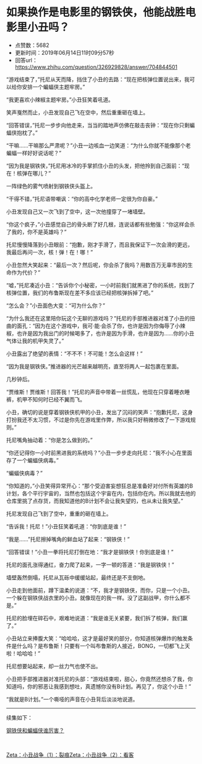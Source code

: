 # 如果换作是电影里的钢铁侠，他能战胜电影里小丑吗？
- 点赞数：5682
- 更新时间：2019年06月14日11时09分57秒
- 回答url：https://www.zhihu.com/question/326929828/answer/704844501
<body>
 <p data-pid="vRQ81UJe">“游戏结束了，”托尼从天而降，挡住了小丑的去路：“现在把核弹位置说出来，我可以给你安排一个蝙蝠侠主题牢房。”</p>
 <p data-pid="SoRfmzXp">“我更喜欢小辣椒主题牢房。”小丑狂笑着吼道。</p>
 <p data-pid="TO2QD47Z">笑声戛然而止，小丑发现自己飞在空中，然后重重砸在墙上。</p>
 <p data-pid="EAvHiYCd">“回答错误，”托尼一步步向他走来，当当的踏地声仿佛在敲击丧钟：“现在你只剩蝙蝠侠抱枕了。”</p>
 <p data-pid="whqLZ5Oh">“干嘛……干嘛那么严肃呢？”小丑一边咳血一边笑道：“为什么你就不能像那个老蝙蝠一样好好说话呢？”</p>
 <p data-pid="QzH4E_Vc">“因为我是钢铁侠，”托尼用冰冷的手掌抓住小丑的头发，把他拎到自己面前：“现在！核弹在哪儿？”</p>
 <p data-pid="8-Dl10CW">一阵绿色的雾气喷射到钢铁侠头盔上。</p>
 <p data-pid="x9Edb4nQ">“干得不错，”托尼语带嘲讽：“你的高中化学老师一定很为你自豪。”</p>
 <p data-pid="awhHN5tu">小丑发现自己又一次飞到了空中，这一次他撞穿了一堵墙壁。</p>
 <p data-pid="VAGl7mOa">“你这个疯子，”小丑感觉自己的骨头断了好几根，连说话都有些勉强：“你这样会杀了我的，你不是英雄吗？”</p>
 <p data-pid="QinJcbzw">托尼慢慢降落到小丑眼前：“抱歉，刚才手滑了，而且我保证下一次会滑的更远，我最后再问一次，核！弹！在！哪！”</p>
 <p data-pid="HzvklRBu">小丑忽然大笑起来：“最后一次？然后呢，你会杀了我吗？用数百万无辜市民的生命作为代价？”</p>
 <p data-pid="e_DY7EFe">“嘘，”托尼凑近小丑：“告诉你个小秘密，一小时前我们就黑进了你的系统，找到了核弹位置，我们的布鲁斯现在差不多应该已经把核弹拆掉了吧。”</p>
 <p data-pid="Xivo5XCg">“怎么会？”小丑面色大变：“可为什么你？”</p>
 <p data-pid="xGRgXFN9">“为什么我还在这里陪你玩这个无聊的游戏吗？”托尼的手部推进器对准了小丑的扭曲的面孔：“因为在这个游戏中，我可·能·会杀了你，也许是因为你侮辱了小辣椒，也许是因为我出门的时候喝多了，也许是因为手滑，也许是因为……你的小丑气体让我的机甲失灵了。”</p>
 <p data-pid="MIGHjVSU">小丑露出了绝望的表情：“不不不！不可能！怎么会这样！”</p>
 <p data-pid="d9HqFkUT">“因为我是钢铁侠。”推进器的光芒越来越明亮，直至将两人一起包裹在里面。</p>
 <p data-pid="lNc5m6YU">几秒钟后。</p>
 <p data-pid="qL7gtCoZ">“贾维斯！贾维斯！回答我！”托尼的声音中带着一丝慌乱，他现在只穿着睡衣睡裤，机甲不知何时已经不翼而飞。</p>
 <p data-pid="Dy7cYiuc">小丑，确切的说是穿着钢铁侠机甲的小丑，发出了沉闷的笑声：“抱歉托尼，这身打扮我还不太习惯，不过是你先在游戏里作弊，所以我只好稍微修改了一下游戏规则。”</p>
 <p data-pid="OcALiVl6">托尼嘴角抽动着：“你是怎么做到的。”</p>
 <p data-pid="EAmy4tmP">“你还记得你一小时前黑进我的系统吗？”小丑一步步走向托尼：“我不小心在里面存了一个蝙蝠侠病毒。”</p>
 <p data-pid="-0Z473pH">“蝙蝠侠病毒？”</p>
 <p data-pid="McyyJM3B">“你知道的，”小丑笑得异常开心：“那个受迫害妄想狂总是准备好对付所有英雄的B计划，各个平行宇宙的，当然也包括这个宇宙在内，包括你在内。所以我就去他的仓库里挑了点存货，而我知道他的B计划不会让我失望的，也从未让我失望。”</p>
 <p data-pid="bAUdDGee">托尼发现自己飞到了空中，重重的砸在墙上。</p>
 <p data-pid="12lAyXeU">“告诉我！托尼！”小丑狂笑着吼道：“你到底是谁！”</p>
 <p data-pid="kSgg7yGw">“我是……”托尼擦掉嘴角的鲜血站了起来：“钢铁侠！”</p>
 <p data-pid="3A4ALx3X">“回答错误！”小丑一拳将托尼打倒在地：“我才是钢铁侠！你到底是谁！”</p>
 <p data-pid="HC11mxtz">托尼的面孔涨得通红，奋力爬了起来，一字一顿的答道：“我是钢铁侠！”</p>
 <p data-pid="xQ74gtjJ">墙壁轰然倒塌，托尼从瓦砾中缓缓站起，最终还是不支倒地。</p>
 <p data-pid="tNHiZz1D">小丑走到他面前，蹲下温柔的说道：“不，我才是钢铁侠，而你，只是一个小丑。一个躲在钢铁侠战衣里的小丑。就像现在的我一样。没了这副战甲，你什么都不是。”</p>
 <p data-pid="hqNTpXuP">托尼的脸埋在碎石中，艰难地说道：“我是谁无关紧要，我们拆了核弹，我们赢了。”</p>
 <p data-pid="Hjx3Flz-">小丑站立来捧腹大笑：“哈哈哈，这才是最好笑的部分，你知道核弹爆炸的触发条件是什么吗？是布鲁斯！只要有一个叫布鲁斯的人接近，BONG，一切都飞上天啦！哈哈哈！”</p>
 <p data-pid="Sxozkw8u">托尼想要站起来，却一丝力气也使不出。</p>
 <p data-pid="hnymCx9D">小丑把手部推进器对准托尼的头部：“游戏结束啦，甜心，你竟然还想杀了我，你知道吗，你的邪恶让我感到想吐，真遗憾你没有B计划。再见了，你这个小丑！”</p>
 <p data-pid="0r-IeiBD">“我就是B计划。”一个嘶哑的声音在小丑背后淡淡地说道。</p>
 <hr>
 <p data-pid="LVF2mwge">续集如下：</p><a href="https://www.zhihu.com/question/23965257/answer/708646013" data-draft-node="block" data-draft-type="link-card" class="internal">钢铁侠和蝙蝠侠谁厉害？</a>
 <p class="ztext-empty-paragraph"><br></p><a href="https://zhuanlan.zhihu.com/p/68659148" data-draft-node="block" data-draft-type="link-card" class="internal">Zeta：小丑战争（1）：裂痕</a><a href="https://zhuanlan.zhihu.com/p/69082772" data-draft-node="block" data-draft-type="link-card" class="internal">Zeta：小丑战争（2）：看客</a>
 <p></p>
</body>